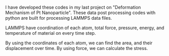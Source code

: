 I have developed these codes in my last project on "Deformation Mechanism of Pt Nanoparticle". These data post processing codes with python are built for processing LAMMPS data files. 


LAMMPS have coordination of each atom, total force, pressure, energy, and temperature of material on every time step.

By using the coordinates of each atom, we can find the area, and their displacement over time. By using force, we can calculate the stress. 
